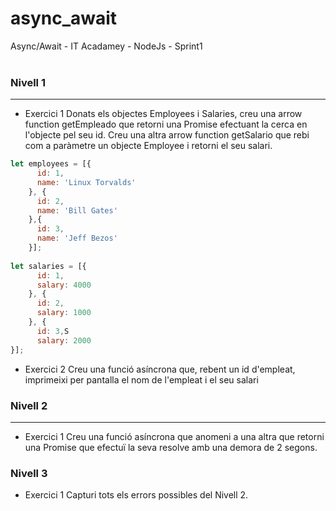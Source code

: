 # async_await
Async/Await - IT Acadamey - NodeJs - Sprint1
<br>
<br>


### Nivell 1
---  
- Exercici 1
Donats els objectes Employees i Salaries, creu una arrow function getEmpleado que retorni una Promise efectuant la cerca en l'objecte pel seu id. Creu una altra arrow function getSalario que rebi com a paràmetre un objecte Employee i retorni el seu salari.

```Javascript
let employees = [{
      id: 1,
      name: 'Linux Torvalds'
    }, {
      id: 2,
      name: 'Bill Gates'
    },{
      id: 3,
      name: 'Jeff Bezos'
    }];
 
let salaries = [{
      id: 1,
      salary: 4000
    }, {
      id: 2,
      salary: 1000
    }, {
      id: 3,S
      salary: 2000
}];
```
- Exercici 2
Creu una funció asíncrona que, rebent un id d'empleat, imprimeixi per pantalla el nom de l'empleat i el seu salari

### Nivell 2
---  
- Exercici 1
Creu una funció asíncrona que anomeni a una altra que retorni una Promise que efectuï la seva resolve amb una demora de 2 segons.

### Nivell 3
- Exercici 1
Capturi tots els errors possibles del Nivell 2.